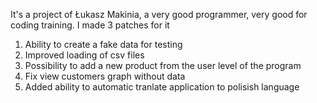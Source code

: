 It's a project of Łukasz Makinia, a very good programmer, very good for coding training.
I made 3 patches for it

1. Ability to create a fake data for testing
2. Improved loading of csv files
3. Possibility to add a new product from the user level of the program
4. Fix view customers graph without data
5. Added ability to automatic tranlate application to polisish language
